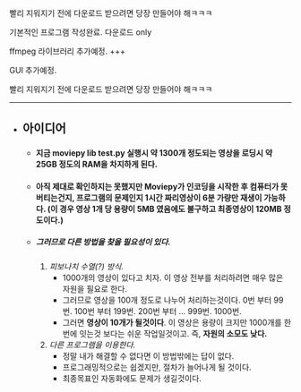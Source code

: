 빨리 지워지기 전에 다운로드 받으려면 당장 만들어야 해ㅋㅋㅋ


기본적인 프로그램 작성완료.
다운로드 only

ffmpeg 라이브러리 추가예정. +++

GUI 추가예정. 

빨리 지워지기 전에 다운로드 받으려면 당장 만들어야 해ㅋㅋㅋ

---

+ ## 아이디어
    + #### 지금 moviepy lib test.py 실행시 약 1300개 정도되는 영상을 로딩시 약 25GB 정도의 RAM을 차지하게 된다.
    + #### 아직 제대로 확인하지는 못했지만 Moviepy가 인코딩을 시작한 후 컴퓨터가 못버티는건지, 프로그램의 문제인지 1시간 짜리영상이 6분 가량만 재생이 가능하다. (이 경우 영상 1개 당 용량이 5MB 였음에도 불구하고 최종영상이 120MB 정도이다.)
    + ##### 그러므로 다른 방법을 찾을 필요성이 있다.
        1. _피보나치 수열(?) 방식._
            + 1000개의 영상이 있다고 치자. 이 영상 전부를 처리하려면 매우 많은 자원을 필요로 한다.
            + 그러므로 영상을 100개 정도로 나누어 처리하는것이다. 0번 부터 99번. 100번 부터 199번. 200번 부터 ... 999번. 1000번.
            + 그러면 **영상이 10개가 될것이다**. 이 영상은 용량이 크지만 1000개를 한번에 잇는것 보다는 쉬운 작업일것이고. 즉, **자원의 소모도 낮다.**
        2. _다른 프로그램을 이용한다._
            + 정말 내가 해결할 수 없다면 이 방법밖에는 답이 없다.
            + 프로그래밍적으로는 쉽겠지만, 절차가 늘어나게 될 것이다.
            + 최종목표인 자동화에도 문제가 생길것이다. 